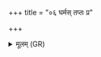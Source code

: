 +++
title = "०६ घर्मस् तप्तः प्र"

+++
<details><summary>मूलम् (GR)</summary>

घर्मस् तप्तः प्र दहतु +++(Bhatt. tapta(ḥ))+++  
भ्रातृव्यान् द्विषतो मम ।  
आ दत्तां छत्रून् आदित्य  
उद्यन् सूर्यः पृतन्यतः ॥
</details>